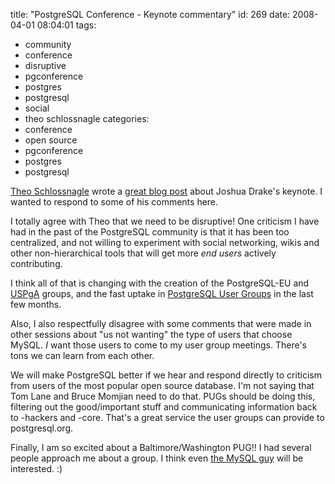 title: "PostgreSQL Conference - Keynote commentary"
id: 269
date: 2008-04-01 08:04:01
tags: 
- community
- conference
- disruptive
- pgconference
- postgres
- postgresql
- social
- theo schlossnagle
categories: 
- conference
- open source
- pgconference
- postgres
- postgresql

[Theo Schlossnagle](http://lethargy.org/~jesus/) wrote a [great blog post](http://lethargy.org/~jesus/archives/110-PostgreSQL-Community.html) about Joshua Drake's keynote. I wanted to respond to some of his comments here. 

I totally agree with Theo that we need to be disruptive! One criticism I have had in the past of the PostgreSQL community is that it has been too centralized, and not willing to experiment with social networking, wikis and other non-hierarchical tools that will get more *end* *users* actively contributing. 

I think all of that is changing with the creation of the PostgreSQL-EU and [USPgA](http://www.postgresql.us) groups, and the fast uptake in [PostgreSQL User Groups](http://pugs.postgresql.org) in the last few months.

Also, I also respectfully disagree with some comments that were made in other sessions about "us not wanting" the type of users that choose MySQL. *I* want those users to come to my user group meetings.  There's tons we can learn from each other. 

We will make PostgreSQL better if we hear and respond directly to criticism from users of the most popular open source database. I'm not saying that Tom Lane and Bruce Momjian need to do that. PUGs should be doing this, filtering out the good/important stuff and communicating information back to -hackers and -core. That's a great service the user groups can provide to postgresql.org. 

Finally, I am so excited about a Baltimore/Washington PUG!!  I had several people approach me about a group.  I think even [the MySQL guy](http://www.xaprb.com/blog/) will be interested. :)
